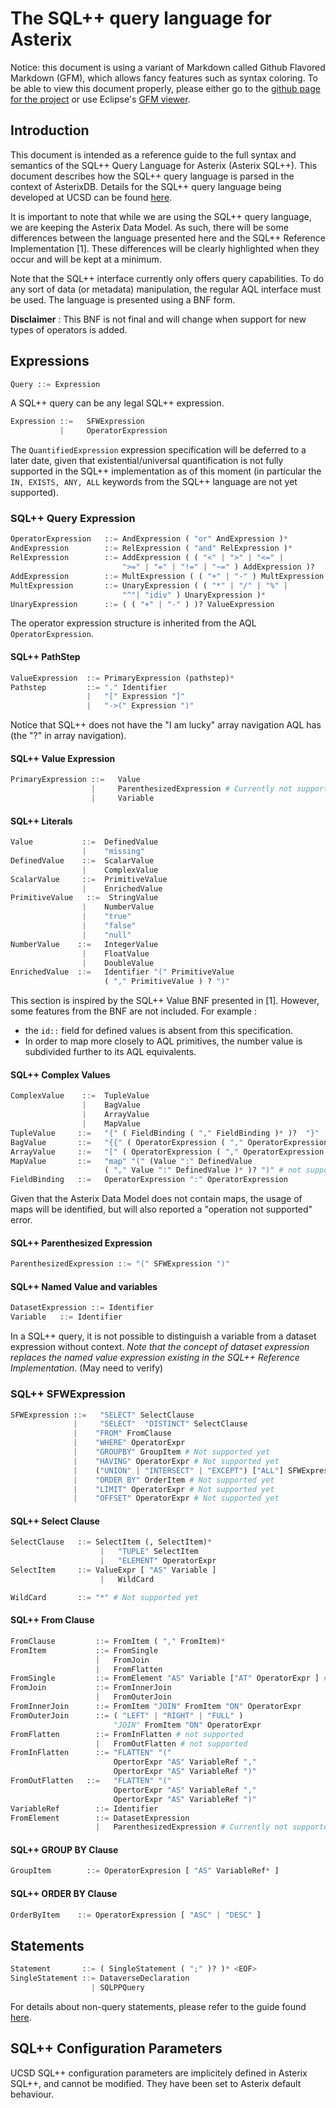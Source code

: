 # The SQL++ query language for Asterix

Notice: this document is using a variant of Markdown called Github Flavored Markdown (GFM), which allows fancy features such as syntax coloring. To be able to view this document properly, please either go to the [github page for the project](https://github.com/jtestard/asterixdb-) or use Eclipse's [GFM viewer](https://github.com/satyagraha/gfm_viewer).


## Introduction

This document is intended as a reference guide to the full syntax and semantics of the SQL++ Query Language for Asterix (Asterix SQL++). This document describes how the SQL++ query language is parsed in the context of AsterixDB. Details for the SQL++ query language being developed at UCSD can be found [here](http://forward.ucsd.edu/.html).

It is important to note that while we are using the SQL++ query language, we are keeping the Asterix Data Model. As such, there will be some differences between the language presented here and the SQL++ Reference Implementation [1]. These differences will be clearly highlighted when they occur and will be kept at a minimum.

Note that the SQL++ interface currently only offers query capabilities. To do any sort of data (or metadata) manipulation, the regular AQL interface must be used. The language is presented using a BNF form.

**Disclaimer** : This BNF is not final and will change when support for new types of operators is added.

## Expressions
```python
Query ::= Expression
```    
A SQL++ query can be any legal SQL++ expression.

```python
Expression ::=   SFWExpression
           |     OperatorExpression
```

The `QuantifiedExpression` expression specification will be deferred to a later date, given that existential/universal quantification is not fully supported in the SQL++ implementation as of this moment (in particular the `IN, EXISTS, ANY, ALL` keywords from the SQL++ language are not yet supported).

### SQL++ Query Expression

```python
OperatorExpression   ::= AndExpression ( "or" AndExpression )*
AndExpression        ::= RelExpression ( "and" RelExpression )*
RelExpression        ::= AddExpression ( ( "<" | ">" | "<=" | 
                         ">=" | "=" | "!=" | "~=" ) AddExpression )?
AddExpression        ::= MultExpression ( ( "+" | "-" ) MultExpression )*
MultExpression       ::= UnaryExpression ( ( "*" | "/" | "%" |
                         "^"| "idiv" ) UnaryExpression )*
UnaryExpression      ::= ( ( "+" | "-" ) )? ValueExpression
```

The operator expression structure is inherited from the AQL `OperatorExpression`.

#### SQL++ PathStep

```python
ValueExpression  ::= PrimaryExpression (pathstep)*
Pathstep         ::= "." Identifier
                 |   "[" Expression "]"
                 |   "->(" Expression ")"
```
Notice that SQL++ does not have the "I am lucky" array navigation AQL has (the "?" in array navigation).

#### SQL++ Value Expression

```python
PrimaryExpression ::=   Value
                  |     ParenthesizedExpression # Currently not supported
                  |     Variable
```
                    
#### SQL++ Literals

```python
Value           ::=  DefinedValue
                |    "missing"
DefinedValue    ::=  ScalarValue
                |    ComplexValue
ScalarValue     ::=  PrimitiveValue
                |    EnrichedValue
PrimitiveValue   ::=  StringValue
                |    NumberValue
                |    "true"
                |    "false"
                |    "null"
NumberValue    ::=   IntegerValue
                |    FloatValue
                |    DoubleValue
EnrichedValue  ::=   Identifier "(" PrimitiveValue 
                     ( "," PrimitiveValue ) ? ")"
```
    
This section is inspired by the SQL++ Value BNF presented in [1]. However, some features from the BNF are not included. For example :

 - the `id::` field for defined values is absent from this specification. 
 - In order to map more closely to AQL primitives, the number value is subdivided further to its AQL equivalents.

#### SQL++ Complex Values

```python
ComplexValue    ::=  TupleValue
                |    BagValue
                |    ArrayValue
                |    MapValue
TupleValue     ::=   "{" ( FieldBinding ( "," FieldBinding )* )?  "}"
BagValue       ::=   "{{" ( OperatorExpression ( "," OperatorExpression )* )?  "}}"
ArrayValue     ::=   "[" ( OperatorExpression ( "," OperatorExpression )* )?  "]"
MapValue       ::=   "map" "(" (Value ":" DefinedValue 
                     ( "," Value ":" DefinedValue )* )? ")" # not supported yet (ever)?
FieldBinding   ::=   OperatorExpression ":" OperatorExpression
```
Given that the Asterix Data Model does not contain maps, the usage of maps will be 
identified, but will also reported a "operation not supported" error.

#### SQL++ Parenthesized Expression

```python
ParenthesizedExpression ::= "(" SFWExpression ")"
```

#### SQL++ Named Value and variables

```python
DatasetExpression ::= Identifier
Variable   ::= Identifier
```

In a SQL++ query, it is not possible to distinguish a variable from a dataset expression without context. *Note that the concept of dataset expression replaces the named value expression existing in the SQL++ Reference Implementation.* (May need to verify)

### SQL++ SFWExpression

```python
SFWExpression ::=   "SELECT" SelectClause
              |     "SELECT"  "DISTINCT" SelectClause
              |    "FROM" FromClause
              |    "WHERE" OperatorExpr
              |    "GROUPBY" GroupItem # Not supported yet
              |    "HAVING" OperatorExpr # Not supported yet
              |    ("UNION" | "INTERSECT" | "EXCEPT") ["ALL"] SFWExpression # Not supported yet
              |    "ORDER BY" OrderItem # Not supported yet
              |    "LIMIT" OperatorExpr # Not supported yet
              |    "OFFSET" OperatorExpr # Not supported yet
```

#### SQL++ Select Clause

```python
SelectClause   ::= SelectItem (, SelectItem)*
                    |   "TUPLE" SelectItem
                    |   "ELEMENT" OperatorExpr
SelectItem     ::= ValueExpr [ "AS" Variable ]
                    |   WildCard

WildCard       ::= "*" # Not supported yet
```

#### SQL++ From Clause

```python
FromClause         ::= FromItem ( "," FromItem)*
FromItem           ::= FromSingle
                   |   FromJoin
                   |   FromFlatten
FromSingle         ::= FromElement "AS" Variable ["AT" OperatorExpr ] # AT not yet supported
FromJoin           ::= FromInnerJoin
                   |   FromOuterJoin
FromInnerJoin      ::= FromItem "JOIN" FromItem "ON" OperatorExpr
FromOuterJoin      ::= ( "LEFT" | "RIGHT" | "FULL" ) 
                       "JOIN" FromItem "ON" OperatorExpr
FromFlatten        ::= FromInFlatten # not supported
                   |   FromOutFlatten # not supported
FromInFlatten      ::= "FLATTEN" "("
                       OpertorExpr "AS" VariableRef ","
                       OpertorExpr "AS" VariableRef ")"
FromOutFlatten   ::=   "FLATTEN" "("
                       OpertorExpr "AS" VariableRef ","
                       OpertorExpr "AS" VariableRef ")"
VariableRef        ::= Identifier
FromElement        ::= DatasetExpression
                   |   ParenthesizedExpression # Currently not supported
```

#### SQL++ GROUP BY Clause

```python
GroupItem        ::= OperatorExpresion [ "AS" VariableRef* ]
```

#### SQL++ ORDER BY Clause

```python
OrderByItem    ::= OperatorExpression [ "ASC" | "DESC" ]
```

## Statements

```python
Statement       ::= ( SingleStatement ( ";" )? )* <EOF>
SingleStatement ::= DataverseDeclaration
                  | SQLPPQuery
```

For details about non-query statements, please refer to the guide found [here](https://asterixdb.ics.uci.edu/documentation/aql/manual.html).

## SQL++ Configuration Parameters

UCSD SQL++ configuration parameters are implicitely defined in Asterix SQL++, and cannot be modified. They have been set to Asterix default behaviour.